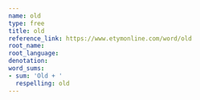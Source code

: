```yaml
---
name: old
type: free
title: old
reference_link: https://www.etymonline.com/word/old
root_name: 
root_language: 
denotation: 
word_sums:
- sum: 'Old + '
  respelling: old
---
```


